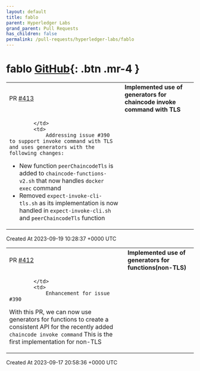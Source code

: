 ```yaml
---
layout: default
title: fablo
parent: Hyperledger Labs
grand_parent: Pull Requests
has_children: false
permalink: /pull-requests/hyperledger-labs/fablo
---
```


# fablo <span class="fs-3 right-align">[GitHub](https://github.com/hyperledger-labs/fablo){: .btn .mr-4 }</span>


<div>
    <table>
        <tr>
            <td>
                PR <a href="https://github.com/hyperledger-labs/fablo/pull/413" class=".btn">#413</a>
            </td>
            <td>
                <b>
                    Implemented use of generators for chaincode invoke command with TLS
                </b>
            </td>
        </tr>
        <tr>
            <td>
                
            </td>
            <td>
                Addressing issue #390 to support invoke command with TLS and uses generators with the following changes:

- New function `peerChaincodeTls` is added to `chaincode-functions-v2.sh` that now handles `docker exec` command
- Removed `expect-invoke-cli-tls.sh` as its implementation is now handled in `expect-invoke-cli.sh` and `peerChaincodeTls` function 
            </td>
        </tr>
    </table>
    <div class="right-align">
        Created At 2023-09-19 10:28:37 +0000 UTC
    </div>
</div>

<div>
    <table>
        <tr>
            <td>
                PR <a href="https://github.com/hyperledger-labs/fablo/pull/412" class=".btn">#412</a>
            </td>
            <td>
                <b>
                    Implemented use of generators for functions(non-TLS)
                </b>
            </td>
        </tr>
        <tr>
            <td>
                
            </td>
            <td>
                Enhancement for issue #390 
With this PR, we can now use generators for functions to create a consistent API for the recently added `chaincode invoke command`
This is the first implementation for non-TLS
            </td>
        </tr>
    </table>
    <div class="right-align">
        Created At 2023-09-17 20:58:36 +0000 UTC
    </div>
</div>

